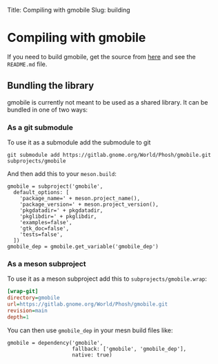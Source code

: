 Title: Compiling with gmobile
Slug: building

# Compiling with gmobile

If you need to build gmobile, get the source from
[here](https://gitlab.gnome.org/World/Phosh/gmobile/) and see the `README.md` file.

## Bundling the library

gmobile is currently not meant to be used as a shared library. It can be bundled
in one of two ways:

### As a git submodule

To use it as a submodule add the submodule to git

```
git submodule add https://gitlab.gnome.org/World/Phosh/gmobile.git subprojects/gmobile
```

And then add this to your `meson.build`:

```meson
gmobile = subproject('gmobile',
  default_options: [
    'package_name=' + meson.project_name(),
    'package_version=' + meson.project_version(),
    'pkgdatadir=' + pkgdatadir,
    'pkglibdir=' + pkglibdir,
    'examples=false',
    'gtk_doc=false',
    'tests=false',
  ])
gmobile_dep = gmobile.get_variable('gmobile_dep')
```

### As a meson subproject

To use it as a meson subproject add this to `subprojects/gmobile.wrap`:

```ini
[wrap-git]
directory=gmobile
url=https://gitlab.gnome.org/World/Phosh/gmobile.git
revision=main
depth=1
```

You can then use `gmobile_dep` in your mesn build files like:

```meson
gmobile = dependency('gmobile',
                     fallback: ['gmobile', 'gmobile_dep'],
			         native: true)
```

